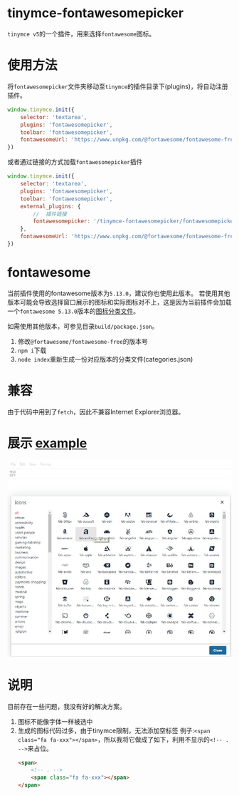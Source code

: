 # tinymce-fontawesomepicker
`tinymce v5`的一个插件，用来选择`fontawesome`图标。


# 使用方法
将`fontawesomepicker`文件夹移动至`tinymce`的插件目录下(plugins)，将自动注册插件。
```js
window.tinymce.init({
    selector: 'textarea',
    plugins: 'fontawesomepicker',
    toolbar: 'fontawesomepicker',
    fontawesomeUrl: 'https://www.unpkg.com/@fortawesome/fontawesome-free@5.13.0/css/all.min.css'
})
```
或者通过链接的方式加载`fontawesomepicker`插件
```js
window.tinymce.init({
    selector: 'textarea',
    plugins: 'fontawesomepicker',
    toolbar: 'fontawesomepicker',
    external_plugins: {
        //  插件链接
        fontawesomepicker: '/tinymce-fontawesomepicker/fontawesomepicker/plugin.js'
    },
    fontawesomeUrl: 'https://www.unpkg.com/@fortawesome/fontawesome-free@5.13.0/css/all.min.css'
})
```

# fontawesome
当前插件使用的fontawesome版本为`5.13.0`，建议你也使用此版本。
若使用其他版本可能会导致选择窗口展示的图标和实际图标对不上，这是因为当前插件会加载一个`fontawesome 5.13.0`版本的[图标分类文件](fontawesomepicker/asset/categories.json)。

如需使用其他版本，可参见目录`build/package.json`。
1. 修改`@fortawesome/fontawesome-free`的版本号
2. `npm i`下载
3. `node index`重新生成一份对应版本的分类文件(categories.json)


# 兼容
由于代码中用到了`fetch`，因此不兼容Internet Explorer浏览器。


# 展示 [example](http://gitpages.wo2.me/tinymce-fontawesomepicker/)
![image](20200520140904.jpg)

# 说明
目前存在一些问题，我没有好的解决方案。
1. 图标不能像字体一样被选中
2. 生成的图标代码过多，由于tinymce限制，无法添加空标签 例子:`<span class="fa fa-xxx"></span>`，所以我将它做成了如下，利用不显示的`<!-- . -->`来占位。
    ```html
    <span>
        <!-- . -->
        <span class="fa fa-xxx"></span>
    </span>
    ```

